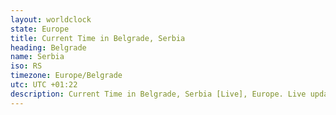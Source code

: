 ```yaml
---
layout: worldclock
state: Europe
title: Current Time in Belgrade, Serbia
heading: Belgrade
name: Serbia
iso: RS
timezone: Europe/Belgrade
utc: UTC +01:22
description: Current Time in Belgrade, Serbia [Live], Europe. Live update now time in Belgrade, timezone Europe/Belgrade, UTC +01:22, Country ISO code & Current Local Time.
---
```



